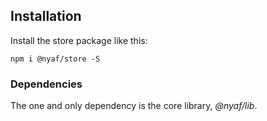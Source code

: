 ## Installation

Install the store package like this:

```
npm i @nyaf/store -S
```

### Dependencies

The one and only dependency is the core library, _@nyaf/lib_.
